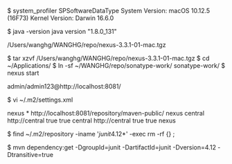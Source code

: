 
$ system_profiler SPSoftwareDataType
System Version: macOS 10.12.5 (16F73)
      Kernel Version: Darwin 16.6.0

$ java -version
java version "1.8.0_131"

/Users/wanghg/WANGHG/repo/nexus-3.3.1-01-mac.tgz

$ tar xzvf /Users/wanghg/WANGHG/repo/nexus-3.3.1-01-mac.tgz
$ cd ~/Applications/
$ ln -sf ~/WANGHG/repo/sonatype-work/ sonatype-work/
$ nexus start

admin/admin123@http://localhost:8081/

$ vi ~/.m2/settings.xml


<?xml version="1.0"?>
<settings>
  <mirrors>
    <mirror>
      <!--This sends everything else to /public -->
      <id>nexus</id>
      <mirrorOf>*</mirrorOf>
      <url>http://localhost:8081/repository/maven-public/</url>
    </mirror>
  </mirrors>
  <profiles>
    <profile>
      <id>nexus</id>
      <!--Enable snapshots for the built in central repo to direct -->
      <!--all requests to nexus via the mirror -->
      <repositories>
        <repository>
          <id>central</id>
          <url>http://central</url>
          <releases>
            <enabled>true</enabled>
          </releases>
          <snapshots>
            <enabled>true</enabled>
          </snapshots>
        </repository>
      </repositories>
      <pluginRepositories>
        <pluginRepository>
          <id>central</id>
          <url>http://central</url>
          <releases>
            <enabled>true</enabled>
          </releases>
          <snapshots>
            <enabled>true</enabled>
          </snapshots>
        </pluginRepository>
      </pluginRepositories>
    </profile>
  </profiles>
  <activeProfiles>
    <!--make the profile active all the time -->
    <activeProfile>nexus</activeProfile>
  </activeProfiles>
</settings>


$ find ~/.m2/repository -iname '*junit*4.12*' -exec rm -rf \{\} \;

$ mvn dependency:get -DgroupId=junit -DartifactId=junit -Dversion=4.12 -Dtransitive=true

